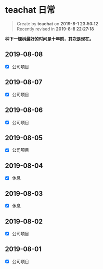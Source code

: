 teachat 日常
===

> Create by **teachat** on **2019-8-1 23:50:12**  
> Recently revised in **2019-8-8 22:27:18**

**种下一棵树最好的时间是十年前，其次是现在。**

## 2019-08-08

- [x] 公司项目

## 2019-08-07

- [x] 公司项目

## 2019-08-06

- [x] 公司项目

## 2019-08-05

- [x] 公司项目

## 2019-08-04

- [x] 休息

## 2019-08-03

- [x] 休息

## 2019-08-02

- [x] 公司项目

## 2019-08-01

- [x] 公司项目






